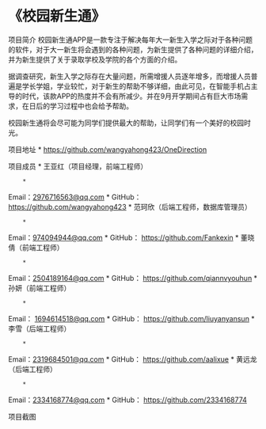 
# 《校园新生通》
项目简介
校园新生通APP是一款专注于解决每年大一新生入学之际对于各种问题的软件，对于大一新生将会遇到的各种问题，为新生提供了各种问题的详细介绍，并为新生提供了关于录取学校及学院的各个方面的介绍。

据调查研究，新生入学之际存在大量问题，所需增援人员逐年增多，而增援人员普遍是学长学姐，学业较忙，对于新生的帮助不够详细，由此可见，在智能手机占主导的时代，该款APP的热度并不会有所减少。并在9月开学期间占有巨大市场需求，在日后的学习过程中也会给予帮助。

校园新生通将会尽可能为同学们提供最大的帮助，让同学们有一个美好的校园时光。

项目地址
	* 
https://github.com/wangyahong423/OneDirection


项目成员
	* 
王亚红（项目经理，前端工程师）

		* 
Email：2976716563@qq.com
		* 
GitHub： https://github.com/wangyahong423
	* 
范珂欣（后端工程师，数据库管理员）

		* 
Email：974094944@qq.com
		* 
GitHub： https://github.com/Fankexin
	* 
董晓倩（前端工程师）

		* 
Email：2504189164@qq.com
		* 
GitHub： https://github.com/qiannvyouhun
	* 
孙妍（前端工程师）

		* 
Email： 1694614518@qq.com
		* 
GitHub： https://github.com/liuyanyansun
	* 
李雪（后端工程师）

		* 
Email：2319684501@qq.com
		* 
GitHub： https://github.com/aalixue
	* 
黄远龙（后端工程师）

		* 
Email：2334168774@qq.com
		* 
GitHub： https://github.com/2334168774


项目截图









